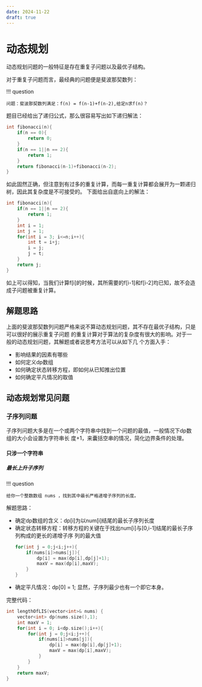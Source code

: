 ```yaml
---
date: 2024-11-22
draft: true
---
```


# 动态规划
动态规划问题的一般特征是存在重复子问题以及最优子结构。

<!-- more -->
对于重复子问题而言，最经典的问题便是斐波那契数列：

!!! question

    问题：斐波那契数列满足：f(n) = f(n-1)+f(n-2),给定n求f(n)？

题目已经给出了递归公式，那么很容易写出如下递归解法：
```cpp
int fibonacci(n){
    if(n == 0){
        return 0;
    }
    if(n == 1||n == 2){
        return 1;
    }
    return fibonacci(n-1)+fibonacci(n-2);
}
```

如此固然正确，但注意到有过多的重复计算，而每一重复计算都会展开为一颗递归树，因此其复杂度是不可接受的。
下面给出自底向上的解法：
```cpp
int fibonacci(n){
    if(n == 1||n == 2){
        return 1;
    }
    int i = 1;
    int j = 1;
    for(int i = 3; i<=n;i++){
        int t = i+j;
        i = j;
        j = t;
    }
    return j;
}
```
如上可以得知，当我们计算f[i]的时候，其所需要的f[i-1]和f[i-2]均已知，故不会造成子问题被重复计算。

## 解题思路
上面的斐波那契数列问题严格来说不算动态规划问题，其不存在最优子结构，只是可以很好的展示重复子问题
的重复计算对于算法的复杂度有很大的影响。对于一般的动态规划问题，其解题或者说思考方法可以从如下几
个方面入手：

- 影响结果的因素有哪些
- 如何定义dp数组
- 如何确定状态转移方程，即如何从已知推出位置
- 如何确定平凡情况的取值


## 动态规划常见问题
### 子序列问题
子序列问题大多是在一个或两个字符串中找到一个问题的最值，一般情况下dp数组的大小会设置为字符串长
度+1，来囊括空串的情况，简化边界条件的处理。
#### 只涉一个字符串
##### 最长上升子序列
!!! question

    给你一个整数数组 nums ，找到其中最长严格递增子序列的长度。

解题思路：

- 确定dp数组的含义：dp[i]为以num[i]结尾的最长子序列长度
- 确定状态转移方程：转移方程的关键在于找出num[i]与[0,i-1]结尾的最长子序列构成的更长的递增子序
  列的最大值
    ```cpp
    for(int j = 0;j<i;j++){
        if(nums[i]>nums[j]){
            dp[i] = max(dp[i],dp[j]+1);
            maxV = max(dp[i],maxV);
        }
    }
    ```
- 确定平凡情况：dp[0] = 1; 显然，子序列最少也有一个即它本身。

完整代码：

```cpp
int lengthOfLIS(vector<int>& nums) {
    vector<int> dp(nums.size(),1);
    int maxV = 1;
    for(int i = 0; i<dp.size();i++){
        for(int j = 0;j<i;j++){
            if(nums[i]>nums[j]){
                dp[i] = max(dp[i],dp[j]+1);
                maxV = max(dp[i],maxV);
            }
        }
    }
    return maxV;
}
```